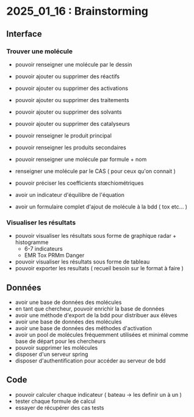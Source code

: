 # 2025_01_16 : Brainstorming

## Interface

### Trouver une molécule
- pouvoir renseigner une molécule par le dessin
- pouvoir ajouter ou supprimer des réactifs
- pouvoir ajouter ou supprimer des activations
- pouvoir ajouter ou supprimer des traitements
- pouvoir ajouter ou supprimer des solvants
- pouvoir ajouter ou supprimer des catalyseurs
- pouvoir renseigner le produit principal
- pouvoir renseigner les produits secondaires

- pouvoir renseigner une molécule par formule + nom 
- renseigner une molécule par le CAS ( pour ceux qu'on connait )
- pouvoir préciser les coefficients stœchiométriques
- avoir un indicateur d'équilibre de l'équation

- avoir un formulaire complet d'ajout de molécule à la bdd ( tox etc... )


### Visualiser les résultats
- pouvoir visualiser les résultats sous forme de graphique radar + histogramme
    - 6-7 indicateurs
    - EMR Tox PRMm Danger
- pouvoir visualiser les résultats sous forme de tableau
- pouvoir exporter les resultats ( recueil besoin sur le format à faire )



## Données
- avoir une base de données des molécules
- en tant que chercheur, pouvoir enrichir la base de données
- avoir une méthode d'export de la bdd pour distribuer aux élèves
- avoir une base de données des molécules
- avoir une base de données des méthodes d'activation
- avoir un pool de molécules fréquemment utilisées et minimal comme base  de départ pour les chercheurs
- pouvoir supprimer les molécules
- disposer d'un serveur spring
- disposer d'authentification pour accéder au serveur de bdd

## Code
- pouvoir calculer chaque indicateur ( bateau -> les definir un à un )
- tester chaque formule de calcul
- essayer de récupérer des cas tests
